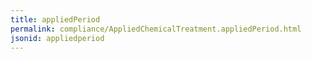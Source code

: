```yaml
---
title: appliedPeriod
permalink: compliance/AppliedChemicalTreatment.appliedPeriod.html
jsonid: appliedperiod
---
```


